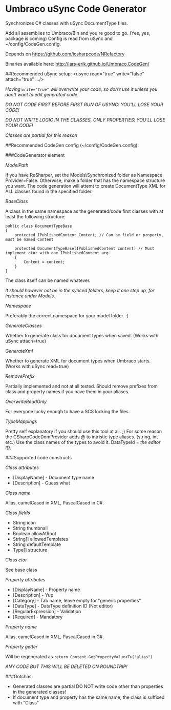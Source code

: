 # Umbraco uSync Code Generator

Synchronizes C# classes with uSync DocumentType files.

Add all assemblies to Umbraco/Bin and you're good to go. (Yes, yes, package is coming)
Config is read from uSync and ~/config/CodeGen.config.

Depends on https://github.com/icsharpcode/NRefactory

Binaries available here: http://lars-erik.github.io/Umbraco.CodeGen/

##Recommended uSync setup:
    <usync read="true" write="false" attach="true" .../>

*Having `write="true"` will overwrite your code, so don't use it unless you don't want to edit generated code.*

*DO NOT CODE FIRST BEFORE FIRST RUN OF USYNC!*
*YOU'LL LOSE YOUR CODE!*

*DO NOT WRITE LOGIC IN THE CLASSES, ONLY PROPERTIES!*
*YOU'LL LOSE YOUR CODE!*

*Classes are partial for this reason*

##Recommended CodeGen config (~/config/CodeGen.config):
    <?xml version="1.0" encoding="utf-8" ?>
	<CodeGenerator OverwriteReadOnly="false"
	  GeneratorFactory="Umbraco.CodeGen.Generators.DefaultCodeGeneratorFactory, Umbraco.CodeGen"
	  ParserFactory="Umbraco.CodeGen.Parsers.DefaultParserFactory, Umbraco.CodeGen"
	  >
	  <DocumentTypes ModelPath="~/Models/DocumentTypes" Namespace="MyWeb.Models" BaseClass="SomeBaseClass" GenerateClasses="true" GenerateXml="true" RemovePrefix=""/>
	  <MediaTypes ModelPath="~/Models/MediaTypes" Namespace="MyWeb.Models" BaseClass="SomeBaseClass" GenerateClasses="true" GenerateXml="true" RemovePrefix=""/>
      <TypeMappings Default="String">
	    <TypeMapping DataTypeId="38B352C1-E9F8-4FD8-9324-9A2EAB06D97A" Type="Boolean" Description="True/false"/>
	    <TypeMapping DataTypeId="1413AFCB-D19A-4173-8E9A-68288D2A73B8" Type="Int32" Description="Numeric"/>
	    <TypeMapping DataTypeId="5032A6E6-69E3-491D-BB28-CD31CD11086C" Type="Int32" Description="Upload"/>
	    <TypeMapping DataTypeId="B6FB1622-AFA5-4BBF-A3CC-D9672A442222" Type="DateTime" Description="Date Picker with time"/>
	    <TypeMapping DataTypeId="F8D60F68-EC59-4974-B43B-C46EB5677985" Type="System.Drawing.Color" Description="Approved Color"/>
	    <TypeMapping DataTypeId="CCCD4AE9-F399-4ED2-8038-2E88D19E810C" Type="Object" Description="Folder Browser"/>
	    <TypeMapping DataTypeId="23E93522-3200-44E2-9F29-E61A6FCBB79A" Type="DateTime" Description="Date Picker"/>
	    <TypeMapping DataTypeId="158AA029-24ED-4948-939E-C3DA209E5FBA" Type="Int32" Description="Content Picker"/>
	    <TypeMapping DataTypeId="EAD69342-F06D-4253-83AC-28000225583B" Type="Int32" Description="Media Picker"/>
	    <TypeMapping DataTypeId="474FCFF8-9D2D-11DE-ABC6-AD7A56D89593" Type="Object" Description="Macro Container"/>
      </TypeMappings>
    </CodeGenerator>

###CodeGenerator element

*ModelPath*

If you have ReSharper, set the Models\Synchronized folder as Namespace Provider=False.
Otherwise, make a folder that has the namespace structure you want.
The code generation will attemt to create DocumentType XML for ALL classes found in the specified folder.

*BaseClass*

A class in the same namespace as the generated/code first classes with at least the following structure:

    public class DocumentTypeBase
    {
        protected IPublishedContent Content; // Can be field or property, must be named Content

        protected DocumentTypeBase(IPublishedContent content) // Must implement ctor with one IPublishedContent arg
        {
            Content = content;
        }
    }

The class itself can be named whatever.

*It should however not be in the synced folders, keep it one step up, for instance under Models.*

*Namespace*

Preferably the correct namespace for your model folder. :)

*GenerateClasses*

Whether to generate class for document types when saved. (Works with uSync attach=true)

*GenerateXml*

Whether to generate XML for document types when Umbraco starts. (Works with uSync read=true)

*RemovePrefix*

Partially implemented and not at all tested.
Should remove prefixes from class and property names if you have them in your aliases.

*OverwriteReadOnly*

For everyone lucky enough to have a SCS locking the files.

*TypeMappings*

Pretty self explanatory if you should use this tool at all. ;)
For some reason the CSharpCodeDomProvider adds @ to intristic type aliases. (string, int etc.)
Use the class names of the types to avoid it.
DataTypeId = _the editor ID_.

###Supported code constructs

*Class attributes*

* [DisplayName] - Document type name
* [Description] - Guess what

*Class name*

Alias, camelCased in XML, PascalCased in C#.

*Class fields*

* String icon
* String thumbnail
* Boolean allowAtRoot
* String[] allowedTemplates
* String defaultTemplate
* Type[] structure

*Class ctor*

See base class

*Property attributes*

* [DisplayName] - Property name
* [Description] - Yup
* [Category] - Tab name, leave empty for "generic properties"
* [DataType] - DataType definition ID (Not editor)
* [RegularExpression] - Validation
* [Required] - Mandatory

*Property name*

Alias, camelCased in XML, PascalCased in C#.

*Property getter*

Will be regenerated as `return Content.GetPropertyValue<T>("alias")`

*ANY CODE BUT THIS WILL BE DELETED ON ROUNDTRIP!*

###Gotchas:
* Generated classes are partial
    DO NOT write code other than properties in the generated classes!
* If document type and property has the same name,
    the class is suffixed with "Class"